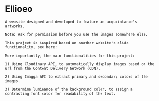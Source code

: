 # Ellioeo

    A website designed and developed to feature an acquaintance's artworks.

    Note: Ask for permission before you use the images somewhere else. 

    This project is inspired based on another website's slide functionality, see here:  

    More importantly, the main functionalities for this project:

    1) Using Cloudinary API, to automatically display images based on the url from the Content Delivery Network (CDN).

    2) Using Imagga API to extract primary and secondary colors of the images. 

    3) Determine luminance of the background color, to assign a contrasting font color for readability of the text.
